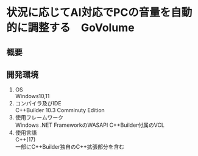# 状況に応じてAI対応でPCの音量を自動的に調整する　GoVolume

## 概要

## 開発環境
1. OS  
  Windows10,11  
2. コンパイラ及びIDE  
 C++Builder 10.3 Comminuty Edition  
3. 使用フレームワーク  
   Windows .NET FrameworkのWASAPI
   C++Builder付属のVCL  
4. 使用言語  
   C++(17)  
   一部にC++Builder独自のC++拡張部分を含む  
